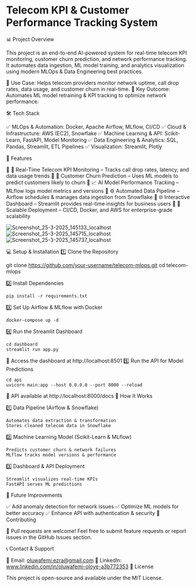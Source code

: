 # Telecom KPI & Customer Performance Tracking System

📊 Project Overview

This project is an end-to-end AI-powered system for real-time telecom KPI monitoring, customer churn prediction, and network performance tracking. It automates data ingestion, ML model training, and analytics visualization using modern MLOps & Data Engineering best practices.

🔹 Use Case: Helps telecom providers monitor network uptime, call drop rates, data usage, and customer churn in real-time.
🔹 Key Outcome: Automates ML model retraining & KPI tracking to optimize network performance.

🛠 Tech Stack

✅ MLOps & Automation: Docker, Apache Airflow, MLflow, CI/CD
✅ Cloud & Infrastructure: AWS (EC2), Snowflake
✅ Machine Learning & API: Scikit-Learn, FastAPI, Model Monitoring
✅ Data Engineering & Analytics: SQL, Pandas, Streamlit, ETL Pipelines
✅ Visualization: Streamlit, Plotly

📌 Features

🔹 📡 Real-Time Telecom KPI Monitoring – Tracks call drop rates, latency, and data usage trends
🔹 🔮 Customer Churn Prediction – Uses ML models to predict customers likely to churn
🔹 📈 AI Model Performance Tracking – MLflow logs model metrics and versions
🔹 ⚙️ Automated Data Pipeline – Airflow schedules & manages data ingestion from Snowflake
🔹 🌐 Interactive Dashboard – Streamlit provides real-time insights for business users
🔹 🚀 Scalable Deployment – CI/CD, Docker, and AWS for enterprise-grade scalability

![Screenshot_25-3-2025_145133_localhost](https://github.com/user-attachments/assets/5b32a575-46b0-4eec-8a4e-00aa6d100856)
![Screenshot_25-3-2025_145715_localhost](https://github.com/user-attachments/assets/4336ab6b-3267-4690-b11b-382181e0d5d9)
![Screenshot_25-3-2025_145737_localhost](https://github.com/user-attachments/assets/93ff8491-3382-4074-a75f-d833223937d2)


💻 Setup & Installation
1️⃣ Clone the Repository

git clone https://github.com/your-username/telecom-mlops.git
cd telecom-mlops

2️⃣ Install Dependencies
```
pip install -r requirements.txt
```

3️⃣ Set Up Airflow & MLflow with Docker
```
docker-compose up -d
```
4️⃣ Run the Streamlit Dashboard
```
cd dashboard
streamlit run app.py
```
🔗 Access the dashboard at http://localhost:8501
5️⃣ Run the API for Model Predictions
```
cd api
uvicorn main:app --host 0.0.0.0 --port 8000 --reload
```
🔗 API available at http://localhost:8000/docs
📌 How It Works

1️⃣ Data Pipeline (Airflow & Snowflake)

    Automates data extraction & transformation
    Stores cleaned telecom data in Snowflake

2️⃣ Machine Learning Model (Scikit-Learn & MLflow)

    Predicts customer churn & network failures
    MLflow tracks model versions & performance

3️⃣ Dashboard & API Deployment

    Streamlit visualizes real-time KPIs
    FastAPI serves ML predictions

  🚀 Future Improvements

✅ Add anomaly detection for network issues
✅ Optimize ML models for better accuracy
✅ Enhance API with authentication & security
🤝 Contributing

🔹 Pull requests are welcome! Feel free to submit feature requests or report issues in the GitHub Issues section.


📞 Contact & Support

📩 Email: oluwafemi.ezra@gmail.com
🔗 LinkedIn: www.linkedin.com/in/oluwafemi-oloye-a3b772353
📜 License

This project is open-source and available under the MIT License.
